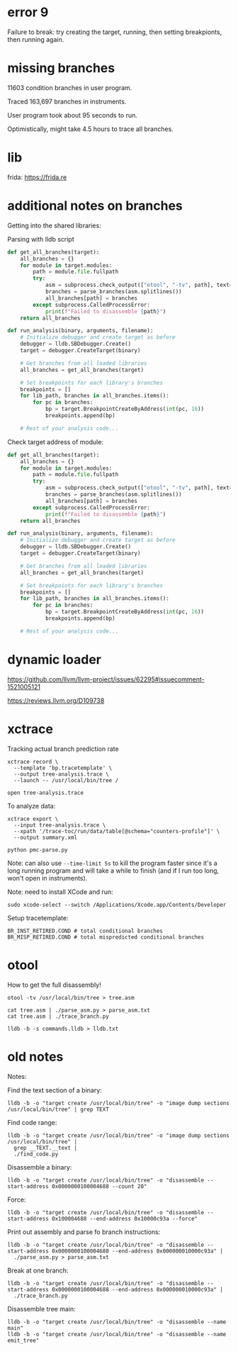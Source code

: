 # error 9

Failure to break: try creating the target, 
running, then setting breakpionts, then running again.

# missing branches

11603 condition branches in user program.

Traced 163,697 branches in instruments.

User program took about 95 seconds to run.

Optimistically, might take 4.5 hours to trace all branches.

# lib

frida: https://frida.re

# additional notes on branches

Getting into the shared libraries:

Parsing with lldb script
```python
def get_all_branches(target):
    all_branches = {}
    for module in target.modules:
        path = module.file.fullpath
        try:
            asm = subprocess.check_output(["otool", "-tv", path], text=True)
            branches = parse_branches(asm.splitlines())
            all_branches[path] = branches
        except subprocess.CalledProcessError:
            print(f"Failed to disassemble {path}")
    return all_branches

def run_analysis(binary, arguments, filename):
    # Initialize debugger and create target as before
    debugger = lldb.SBDebugger.Create()
    target = debugger.CreateTarget(binary)

    # Get branches from all loaded libraries
    all_branches = get_all_branches(target)

    # Set breakpoints for each library's branches
    breakpoints = []
    for lib_path, branches in all_branches.items():
        for pc in branches:
            bp = target.BreakpointCreateByAddress(int(pc, 16))
            breakpoints.append(bp)

    # Rest of your analysis code...
```

Check target address of module:
```python
def get_all_branches(target):
    all_branches = {}
    for module in target.modules:
        path = module.file.fullpath
        try:
            asm = subprocess.check_output(["otool", "-tv", path], text=True)
            branches = parse_branches(asm.splitlines())
            all_branches[path] = branches
        except subprocess.CalledProcessError:
            print(f"Failed to disassemble {path}")
    return all_branches

def run_analysis(binary, arguments, filename):
    # Initialize debugger and create target as before
    debugger = lldb.SBDebugger.Create()
    target = debugger.CreateTarget(binary)

    # Get branches from all loaded libraries
    all_branches = get_all_branches(target)

    # Set breakpoints for each library's branches
    breakpoints = []
    for lib_path, branches in all_branches.items():
        for pc in branches:
            bp = target.BreakpointCreateByAddress(int(pc, 16))
            breakpoints.append(bp)

    # Rest of your analysis code...
```




# dynamic loader

https://github.com/llvm/llvm-project/issues/62295#issuecomment-1521005121

https://reviews.llvm.org/D109738


# xctrace

Tracking actual branch prediction rate
```
xctrace record \
  --template 'bp.tracetemplate' \
  --output tree-analysis.trace \
  --launch -- /usr/local/bin/tree /

open tree-analysis.trace
```

To analyze data:
```
xctrace export \
  --input tree-analysis.trace \
  --xpath '/trace-toc/run/data/table[@schema="counters-profile"]' \
  --output summary.xml

python pmc-parse.py
```

Note: can also use `--time-limit 5s` to kill the program faster since
it's a long running program and will take a while to finish
(and if I run too long, won't open in instruments).

Note: need to install XCode and run:
```
sudo xcode-select --switch /Applications/Xcode.app/Contents/Developer
```

Setup tracetemplate:
```
BR_INST_RETIRED.COND # total conditional branches
BR_MISP_RETIRED.COND # total mispredicted conditional branches
```


# otool

How to get the full disassembly!
```
otool -tv /usr/local/bin/tree > tree.asm
```

```
cat tree.asm | ./parse_asm.py > parse_asm.txt
cat tree.asm | ./trace_branch.py
```

```
lldb -b -s commands.lldb > lldb.txt
```
# old notes
Notes:

Find the text section of a binary:
```
lldb -b -o "target create /usr/local/bin/tree" -o "image dump sections /usr/local/bin/tree" | grep TEXT
```

Find code range:
```
lldb -b -o "target create /usr/local/bin/tree" -o "image dump sections /usr/local/bin/tree" |
  grep __TEXT.__text |
  ./find_code.py
```

Disassemble a binary:
```
lldb -b -o "target create /usr/local/bin/tree" -o "disassemble --start-address 0x0000000100004688 --count 20"
```
Force:
```
lldb -b -o "target create /usr/local/bin/tree" -o "disassemble --start-address 0x100004688 --end-address 0x10000c93a --force"
```


Print out assembly and parse fo branch instructions:
```
lldb -b -o "target create /usr/local/bin/tree" -o "disassemble --start-address 0x0000000100004688 --end-address 0x000000010000c93a" |
  ./parse_asm.py > parse_asm.txt
```


Break at one branch:
```
lldb -b -o "target create /usr/local/bin/tree" -o "disassemble --start-address 0x0000000100004688 --end-address 0x000000010000c93a" |
  ./trace_branch.py
```

Disassemble tree main:
```
lldb -b -o "target create /usr/local/bin/tree" -o "disassemble --name main"
lldb -b -o "target create /usr/local/bin/tree" -o "disassemble --name emit_tree"
```
